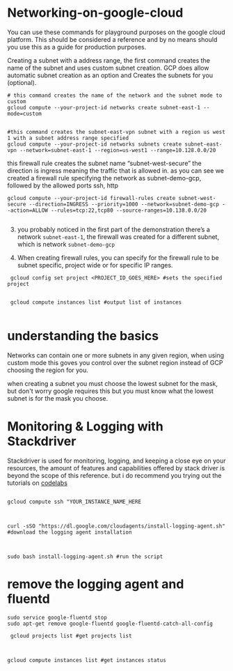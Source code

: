 # Networking-on-google-cloud


You can use these commands for playground purposes on the google cloud platform. This should be considered a reference and by no means should you use this as a guide for production purposes.  


Creating a subnet with a address range, the first command creates the name of the subnet and uses custom subnet creation. GCP does allow automatic subnet creation as an option and Creates the subnets for you (optional).


```
# this command creates the name of the network and the subnet mode to custom 
gcloud compute --your-project-id networks create subnet-east-1 --mode=custom
    
```

```
#this command creates the subnet-east-vpn subnet with a region us west 1 with a subnet address range specified
gcloud compute --your-project-id networks subnets create subnet-east-vpn --network=subnet-east-1 --region=us-west1 --range=10.128.0.0/20

```
 

this firewall rule creates the subnet name “subnet-west-secure” the direction is ingress meaning the traffic that is allowed in. as you can see we created a firewall rule specifying the network as subnet-demo-gcp, followed by the allowed ports ssh, http


```
gcloud compute --your-project-id firewall-rules create subnet-west-secure --direction=INGRESS --priority=1000 --network=subnet-demo-gcp --action=ALLOW --rules=tcp:22,tcp80 --source-ranges=10.138.0.0/20
   
```



3. you probably noticed in the first part of the demonstration there’s a network `subnet-east-1`, the firewall was created for a different subnet, which is network `subnet-demo-gcp`


4. When creating firewall rules, you can specify for the firewall rule to be subnet specific, project wide or for specific IP ranges.

```
 gcloud config set project <PROJECT_ID_GOES_HERE> #sets the specified project 
 
 ```

```
 gcloud compute instances list #output list of instances 
    
 ```
 
 # understanding the basics 
 
Networks can contain one or more subnets in any given region, when using custom mode this goves you control over the subnet region instead of GCP choosing the region for you. 
 
when creating a subnet you must choose the lowest subnet for the mask, but don't worry google requires this but you must know what the lowest subnet is for the mask you choose. 
 
 
 # Monitoring & Logging with Stackdriver 
 
Stackdriver is used for monitoring, logging, and keeping a close eye on your resources, the amount of features and capabilities offered by stack driver is beyond the scope of this reference. but i do recommend you trying out the tutorials on [codelabs](https://codelabs.developers.google.com)

```

gcloud compute ssh "YOUR_INSTANCE_NAME_HERE 
 
 ```
 
 
 ```
 
 curl -sSO "https://dl.google.com/cloudagents/install-logging-agent.sh" #download the logging agent installation
 

 ```
 
 ```
 
 sudo bash install-logging-agent.sh #run the script
 
 ```
 
 
# remove the logging agent and fluentd

 
 
 ```
sudo service google-fluentd stop
sudo apt-get remove google-fluentd google-fluentd-catch-all-config 

```

```
 gcloud projects list #get projects list  
 
```

```

gcloud compute instances list #get instances status 

```
